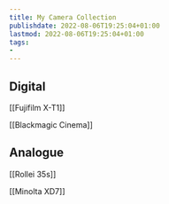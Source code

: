 ```yaml
---
title: My Camera Collection
publishdate: 2022-08-06T19:25:04+01:00
lastmod: 2022-08-06T19:25:04+01:00
tags: 
- 
---
```










## Digital



[[Fujifilm X-T1]]



[[Blackmagic Cinema]]



## Analogue





[[Rollei 35s]]



[[Minolta XD7]]



